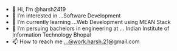 - 👋 Hi, I’m @harsh2419
- 👀 I’m interested in ...Software Development
- 🌱 I’m currently learning ...Web Development using MEAN Stack
- 💞️ I’m persuing bachelors in engineering at  ... Indian Institute of Information Technology Bhopal 
- 📫 How to reach me ...@work.harsh.21@gmail.com

<!---
harsh2419/harsh2419 is a ✨ special ✨ repository because its `README.md` (this file) appears on your GitHub profile.
You can click the Preview link to take a look at your changes.
--->
